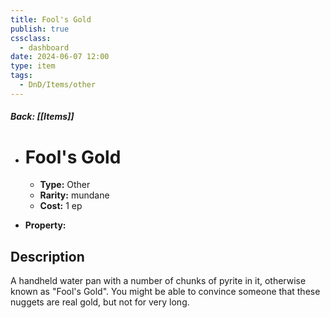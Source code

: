 ```yaml
---
title: Fool's Gold
publish: true
cssclass:
  - dashboard
date: 2024-06-07 12:00
type: item
tags:
  - DnD/Items/other
---
```


##### Back: [[Items]]

- # Fool's Gold

    - **Type:** Other
    - **Rarity:** mundane
    - **Cost:** 1 ep
- **Property:** 



## Description 

A handheld water pan with a number of chunks of pyrite in it, otherwise known as "Fool's Gold". You might be able to convince someone that these nuggets are real gold, but not for very long.
